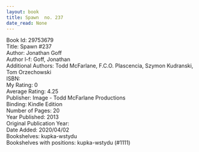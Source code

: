 ```yaml
---
layout: book
title: Spawn  no. 237
date_read: None
---
```


Book Id: 29753679<br />
Title: Spawn #237<br />
Author: Jonathan Goff<br />
Author l-f: Goff, Jonathan<br />
Additional Authors: Todd McFarlane, F.C.O. Plascencia, Szymon Kudranski, Tom Orzechowski<br />
ISBN: <br />
My Rating: 0<br />
Average Rating: 4.25<br />
Publisher: Image - Todd McFarlane Productions<br />
Binding: Kindle Edition<br />
Number of Pages: 20<br />
Year Published: 2013<br />
Original Publication Year: <br />
Date Added: 2020/04/02<br />
Bookshelves: kupka-wstydu<br />
Bookshelves with positions: kupka-wstydu (#1111)<br />

